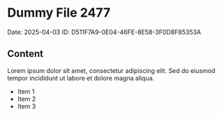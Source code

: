 # Dummy File 2477

Date: 2025-04-03
ID: D511F7A9-0E04-46FE-8E58-3F0D8F85353A

## Content

Lorem ipsum dolor sit amet, consectetur adipiscing elit.
Sed do eiusmod tempor incididunt ut labore et dolore magna aliqua.

* Item 1
* Item 2
* Item 3
